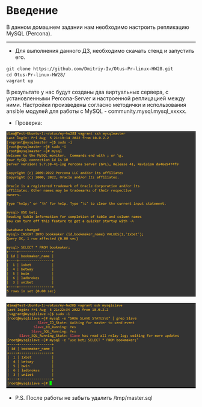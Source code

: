 # **Введение**

В данном домашнем задании нам необходимо настроить репликацию MySQL (Percona).

---
- Для выполнения данного ДЗ, необходимо скачать стенд и запустить его.

```
git clone https://github.com/Dmitriy-Iv/Otus-Pr-linux-HW28.git
cd Otus-Pr-linux-HW28/
vagrant up
```

В результате у нас будут созданы два виртуальных сервера, с установленными Percona-Server и настроенной реплицацией между ними. Настройки произведены согласно методички и использования ansible модулей для работы с MySQL - community.mysql.mysql_xxxxx. 

- Проверка:

![alt text](/screenshots/master.PNG?raw=true "Screenshot1")  

![alt text](/screenshots/slave.PNG?raw=true "Screenshot2")

- P.S. После работы не забыть удалить /tmp/master.sql